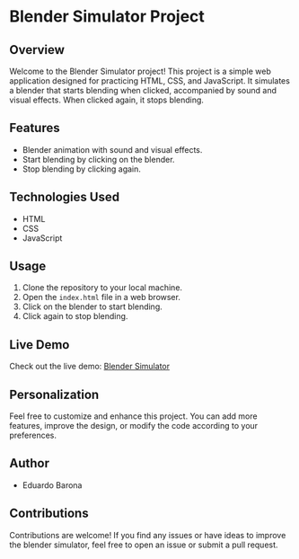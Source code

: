 # Blender Simulator Project

## Overview

Welcome to the Blender Simulator project! This project is a simple web application designed for practicing HTML, CSS, and JavaScript. It simulates a blender that starts blending when clicked, accompanied by sound and visual effects. When clicked again, it stops blending.

## Features

- Blender animation with sound and visual effects.
- Start blending by clicking on the blender.
- Stop blending by clicking again.

## Technologies Used

- HTML
- CSS
- JavaScript

## Usage

1. Clone the repository to your local machine.
2. Open the `index.html` file in a web browser.
3. Click on the blender to start blending.
4. Click again to stop blending.

## Live Demo

Check out the live demo: [Blender Simulator](https://blender-edubarona.netlify.app/)

## Personalization

Feel free to customize and enhance this project. You can add more features, improve the design, or modify the code according to your preferences.

## Author

- Eduardo Barona

## Contributions

Contributions are welcome! If you find any issues or have ideas to improve the blender simulator, feel free to open an issue or submit a pull request.
